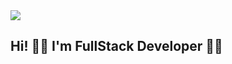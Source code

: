 
  </div>
  <img src="https://www.pngitem.com/pimgs/m/398-3987099_webdev-fix-web-development-white-background-hd-png.png" width: 500 />
  <h2 class="title" align="left" style="color: #f03c15, ">Hi! 🙋‍♂️ I'm FullStack Developer 👨‍💻</h2>

